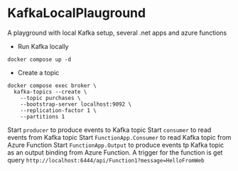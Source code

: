 # KafkaLocalPlauground
A playground with local Kafka setup, several .net apps and azure functions

* Run Kafka locally
```
docker compose up -d
```

* Create a topic
```
docker compose exec broker \
  kafka-topics --create \
    --topic purchases \
    --bootstrap-server localhost:9092 \
    --replication-factor 1 \
    --partitions 1
```


Start `producer` to produce events to Kafka topic
Start `consumer` to read events from Kafka topic
Start `FunctionApp.Consumer` to read Kafka topic from Azure Function
Start `FunctionApp.Output` to produce events tp Kafka topic as an output binding from Azure Function. A trigger for the function is get query `http://localhost:6444/api/Function1?message=HelloFromWeb`